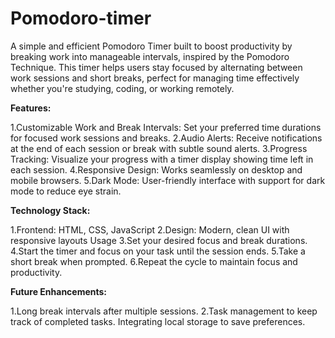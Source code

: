 # Pomodoro-timer

A simple and efficient Pomodoro Timer built to boost productivity by breaking work into manageable intervals, inspired by the Pomodoro Technique. This timer helps users stay focused by alternating between work sessions and short breaks, perfect for managing time effectively whether you're studying, coding, or working remotely.

**Features:**

1.Customizable Work and Break Intervals: Set your preferred time durations for focused work sessions and breaks.
2.Audio Alerts: Receive notifications at the end of each session or break with subtle sound alerts.
3.Progress Tracking: Visualize your progress with a timer display showing time left in each session.
4.Responsive Design: Works seamlessly on desktop and mobile browsers.
5.Dark Mode: User-friendly interface with support for dark mode to reduce eye strain.

**Technology Stack:**

1.Frontend: HTML, CSS, JavaScript
2.Design: Modern, clean UI with responsive layouts
Usage
3.Set your desired focus and break durations.
4.Start the timer and focus on your task until the session ends.
5.Take a short break when prompted.
6.Repeat the cycle to maintain focus and productivity.

**Future Enhancements:**

1.Long break intervals after multiple sessions.
2.Task management to keep track of completed tasks.
Integrating local storage to save preferences.
